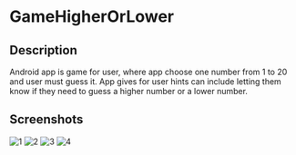 # GameHigherOrLower
 ## Description
  Android app is game for user, where app choose one number from 1 to 20 and user must guess it. App gives for user hints can include letting them know if they need to guess a higher number or a lower number.
## Screenshots
![1](https://github.com/khrystyna2210/GameHigherOrLower/assets/34044397/cc7ec473-bf37-4d3e-8ab5-4cd9f530125e)
![2](https://github.com/khrystyna2210/GameHigherOrLower/assets/34044397/aeb4a314-d673-46ae-8600-4a92445235b5)
![3](https://github.com/khrystyna2210/GameHigherOrLower/assets/34044397/c8b7f649-2893-49f4-9721-0b1f8d5b8bad)
![4](https://github.com/khrystyna2210/GameHigherOrLower/assets/34044397/2ede0bed-2768-486c-9e88-d716c6b95250)
